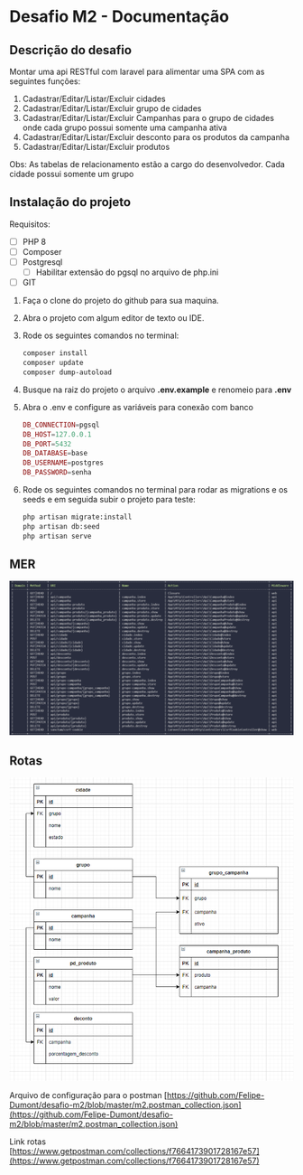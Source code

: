 # Desafio M2 - Documentação

## Descrição do desafio

Montar uma api RESTful com laravel para alimentar uma SPA com as seguintes funções:

1. Cadastrar/Editar/Listar/Excluir cidades
2. Cadastrar/Editar/Listar/Excluir grupo de cidades
3. Cadastrar/Editar/Listar/Excluir Campanhas para o grupo de cidades onde cada
   grupo possui somente uma campanha ativa
4. Cadastrar/Editar/Listar/Excluir desconto para os produtos da campanha
5. Cadastrar/Editar/Listar/Excluir produtos

Obs: As tabelas de relacionamento estão a cargo do desenvolvedor.
Cada cidade possui somente um grupo

## Instalação do projeto

Requisitos:

-   [ ] PHP 8
-   [ ] Composer
-   [ ] Postgresql
    -   [ ] Habilitar extensão do pgsql no arquivo de php.ini
-   [ ] GIT

1. Faça o clone do projeto do github para sua maquina.
2. Abra o projeto com algum editor de texto ou IDE.
3. Rode os seguintes comandos no terminal:

    ```bash
    composer install
    composer update
    composer dump-autoload
    ```

4. Busque na raiz do projeto o arquivo **.env.example** e renomeio para **.env**
5. Abra o .env e configure as variáveis para conexão com banco

    ```php
    DB_CONNECTION=pgsql
    DB_HOST=127.0.0.1
    DB_PORT=5432
    DB_DATABASE=base
    DB_USERNAME=postgres
    DB_PASSWORD=senha
    ```

6. Rode os seguintes comandos no terminal para rodar as migrations e os seeds e em seguida subir o projeto para teste:

    ```bash
    php artisan migrate:install
    php artisan db:seed
    php artisan serve
    ```

## MER

![Untitled](https://github.com/Felipe-Dumont/desafio-m2/blob/master/Desafio%20M2%20-%20Documenta%C3%A7%C3%A3o/Untitled%201.png)

## Rotas

![Untitled](https://github.com/Felipe-Dumont/desafio-m2/blob/master/Desafio%20M2%20-%20Documenta%C3%A7%C3%A3o/Untitled.png)

Arquivo de configuração para o postman [https://github.com/Felipe-Dumont/desafio-m2/blob/master/m2.postman_collection.json](https://github.com/Felipe-Dumont/desafio-m2/blob/master/m2.postman_collection.json)

Link rotas [https://www.getpostman.com/collections/f7664173901728167e57](https://www.getpostman.com/collections/f7664173901728167e57)
